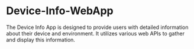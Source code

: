 # Device-Info-WebApp
The Device Info App is designed to provide users with detailed information about their device and environment. It utilizes various web APIs to gather and display this information.
